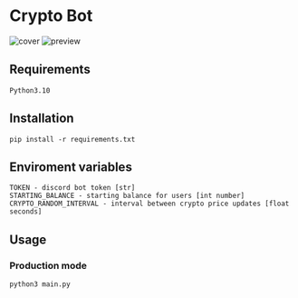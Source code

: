 # Crypto Bot

![cover](https://github.com/user-attachments/assets/4fc9e6e4-cc1d-4f0b-81f0-7d1b97f0ab87)
![preview](https://github.com/user-attachments/assets/5d4c84a8-ae53-4a54-8679-8719879adf33)

## Requirements

```
Python3.10
```

## Installation

```
pip install -r requirements.txt
```

## Enviroment variables

```
TOKEN - discord bot token [str]
STARTING_BALANCE - starting balance for users [int number]
CRYPTO_RANDOM_INTERVAL - interval between crypto price updates [float seconds]
```

## Usage

### Production mode

```
python3 main.py
```
